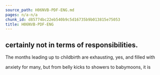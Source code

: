 ```yaml
---
source_path: H06NVB-PDF-ENG.md
pages: n/a-n/a
chunk_id: d85774bc22eb540b9c5d16735b9b013815e75053
title: H06NVB-PDF-ENG
---
```

## certainly not in terms of responsibilities.

The months leading up to childbirth are exhausting, yes, and filled with

anxiety for many, but from belly kicks to showers to babymoons, it is
